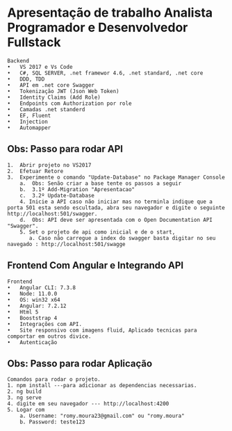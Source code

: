# Apresentação de trabalho Analista Programador e Desenvolvedor Fullstack

	Backend
	•	VS 2017 e Vs Code
	•	C#, SQL SERVER, .net framewor 4.6, .net standard, .net core
	•	DDD, TDD
	•	API em .net core Swagger
	•	Tokenização JWT (Json Web Token)
	•	Identity Claims (Add Role)
	•	Endpoints com Authorization por role	
	•	Camadas .net standerd
	•	EF, Fluent
	•	Injection
	•	Automapper

## Obs: Passo para rodar API

	1.	Abrir projeto no VS2017
	2.	Efetuar Retore
	3.	Experimente o comando "Update-Database" no Package Manager Console
		a.	Obs: Senão criar a base tente os passos a seguir
		b.	3.1º Add-Migration "Apresentacao"
		c.	3.2º Update-Database
        4. Inicie a API caso não iniciar mas no terminla indique que a porta 501 esta sendo escultada, abra seu navegador e digite o seguinte http://localhost:501/swagger.
		d.	Obs: API deve ser apresentada com o Open Documentation API "Swagger".
        5. Set o projeto de api como inicial e de o start,
	       a. Caso não carregue a index do swagger basta digitar no seu navegado : http://localhost:501/swagge

## Frontend Com Angular e Integrando API

	Frontend
	•	Angular CLI: 7.3.8
	•	Node: 11.0.0
	•	OS: win32 x64
	•	Angular: 7.2.12
	•	Html 5
	•	Booststrap 4
	•	Integrações com API.
	•	Site responsivo com imagens fluid, Aplicado tecnicas para comportar em outros divice.
	•	Autenticação

## Obs: Passo para rodar Aplicação

	Comandos para rodar o projeto.
	1. npm install ---para adicionar as dependencias necessarias.
	2. ng build
	3. ng serve
	4. digite em seu navegador --- http://localhost:4200
	5. Logar com 
		a. Username: "romy.moura23@gmail.com" ou "romy.moura"
		b. Password: teste123
